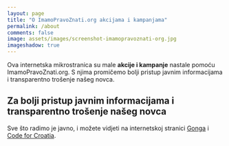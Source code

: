 ```yaml
---
layout: page
title: "O ImamoPravoZnati.org akcijama i kampanjama"
permalink: /about
comments: false
image: assets/images/screenshot-imamopravoznati-org.jpg
imageshadow: true
---
```


Ova internetska mikrostranica su male **akcije i kampanje** nastale pomoću ImamoPravoZnati.org. S njima promičemo bolji pristup javnim informacijama i transparentno trošenje našeg novca.

## Za bolji pristup javnim informacijama i transparentno trošenje našeg novca

Sve što radimo je javno, i možete vidjeti na internetskoj stranici <a target="_blank" href="https://gong.hr">Gonga</a> i <a target="_blank" href="https://codeforcroatia.org">Code for Croatia</a>.
